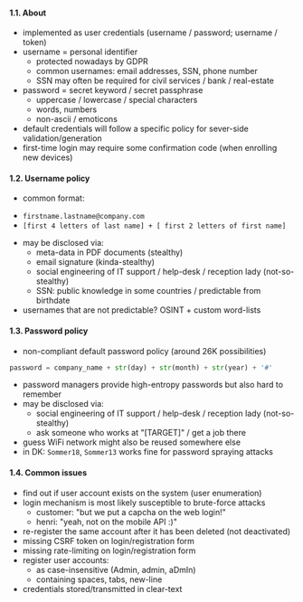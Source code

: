 #### 1.1. About

- implemented as user credentials (username / password; username / token)
- username = personal identifier
  - protected nowadays by GDPR
  - common usernames: email addresses, SSN, phone number
  - SSN may often be required for civil services / bank / real-estate
- password = secret keyword / secret passphrase
  - uppercase / lowercase / special characters
  - words, numbers
  - non-ascii / emoticons
- default credentials will follow a specific policy for sever-side validation/generation
- first-time login may require some confirmation code (when enrolling new devices)


#### 1.2. Username policy

- common format:
 * `firstname.lastname@company.com`
 * `[first 4 letters of last name] + [ first 2 letters of first name]`
- may be disclosed via:
  - meta-data in PDF documents (stealthy)
  - email signature (kinda-stealthy)
  - social engineering of IT support / help-desk / reception lady (not-so-stealthy)
  - SSN: public knowledge in some countries / predictable from birthdate
- usernames that are not predictable? OSINT + custom word-lists


#### 1.3. Password policy

- non-compliant default password policy (around 26K possibilities)
```python
password = company_name + str(day) + str(month) + str(year) + '#'
```
- password managers provide high-entropy passwords but also hard to remember
- may be disclosed via:
  - social engineering of IT support / help-desk / reception lady (not-so-stealthy)
  - ask someone who works at "[TARGET]" / get a job there
- guess WiFi network might also be reused somewhere else
- in DK: `Sommer18`, `Sommer13` works fine for password spraying attacks


#### 1.4. Common issues

- find out if user account exists on the system (user enumeration)
- login mechanism is most likely susceptible to brute-force attacks
  - customer: "but we put a capcha on the web login!"
  - henri: "yeah, not on the mobile API :)"
- re-register the same account after it has been deleted (not deactivated)
- missing CSRF token on login/registration form
- missing rate-limiting on login/registration form
- register user accounts:
  - as case-insensitive (Admin, admin, aDmIn)
  - containing spaces, tabs, new-line
- credentials stored/transmitted in clear-text

